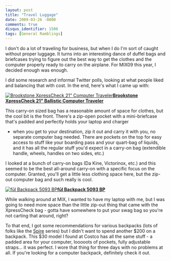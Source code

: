 ```yaml
---
layout: post
title: "Travel Luggage"
date: 2009-03-26 -0800
comments: true
disqus_identifier: 1506
tags: [General Ramblings]
---
```

I don't do a lot of traveling for business, but when I do I'm sort of
caught without proper luggage. It turns into an interesting dance of
duffel bags and briefcases trying to figure out the best way to get the
clothes and the computer properly ready to carry on the airplane. For
MIX09 this year, I decided enough was enough.

I did some research and informal Twitter polls, looking at what people
liked and balancing that with cost. In the end, here's what I came up
with:

[![Brookstone XpressCheck 21" Computer
Traveler](http://img228.imageshack.us/img228/9990/xpresscheckcomputertrav.jpg)**Brookstone
XpressCheck 21" Ballistic Computer
Traveler**](http://www.brookstone.com/store/product.asp?pid=566182&wid=19&cid=1903&sid190302&search_type=subcategory&search_words=&cross_flag=y&cm_sp=Exit*Crosssell*1&prodtemp=t1#MyReviewHeader)

This carry-on sized bag has a reasonable amount of space for clothes,
but the cool bit is the front. There's a zip-open pocket with a
mini-briefcase that's padded and perfectly holds your laptop and charger
- when you get to your destination, zip it out and carry it with you, no
separate computer bag needed. There are pockets on the top for easy
access to stuff like your boarding pass and your quart-bag of liquids,
and it has all the regular stuff you'd expect in a carry-on bag
(extendible handle, wheels, handles on two sides, etc.)

I looked at a bunch of carry-on bags (Da Kine, Victorinox, etc.) and
this seemed to be the best all-around carry-on with a specific focus on
the computer. Granted, you'll get a little less clothing space here, but
the zip-out computer bag and such really is cool.


[![fūl Backpack 5093
BP](http://img201.imageshack.us/img201/4245/fulbackpack5093bp.jpg)**fūl
Backpack 5093
BP**](http://www.costco.com/Browse/Productgroup.aspx?Prodid=11377283)

While walking around at MIX, I wanted to have my laptop with me, but I
was going to need more space than the little zip-out thing that came
with the XpressCheck bag - gotta have somewhere to put your swag bag so
you're not carting that around, right?

To that end, I got some recommendations for various backpacks (lots of
folks like the [Spire](http://www.spireusa.com/products/ME6.htm) series)
but I didn't want to spend another \$200 on a backpack. This \$30 model
I found at Costco has all the same stuff - a padded area for your
computer, looooots of pockets, fully adjustable straps... it was
perfect. I wore that thing for three days with no problems at all. If
you're looking for a computer backpack, definitely check it out.

